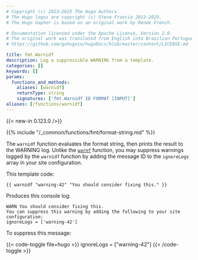 ```yaml
---
# Copyright (c) 2013–2025 The Hugo Authors.
# The Hugo logos are copyright (c) Steve Francia 2013–2025.
# The Hugo Gopher is based on an original work by Renée French.

# Documentation licensed under the Apache License, Version 2.0.
# The original work was translated from English into Brazilian Portuguese.
# https://github.com/gohugoio/hugoDocs/blob/master/content/LICENSE.md

title: fmt.Warnidf
description: Log a suppressible WARNING from a template.
categories: []
keywords: []
params:
  functions_and_methods:
    aliases: [warnidf]
    returnType: string
    signatures: ['fmt.Warnidf ID FORMAT [INPUT]']
aliases: [/functions/warnidf]
---
```


{{< new-in 0.123.0 />}}

{{% include "/_common/functions/fmt/format-string.md" %}}

The `warnidf` function evaluates the format string, then prints the result to the WARNING log. Unlike the [`warnf`] function, you may suppress warnings logged by the `warnidf` function by adding the message ID to the `ignoreLogs` array in your site configuration.

This template code:

```go-html-template
{{ warnidf "warning-42" "You should consider fixing this." }}
```

Produces this console log:

```text
WARN You should consider fixing this.
You can suppress this warning by adding the following to your site configuration:
ignoreLogs = ['warning-42']
```

To suppress this message:

{{< code-toggle file=hugo >}}
ignoreLogs = ["warning-42"]
{{< /code-toggle >}}

[`warnf`]: /functions/fmt/warnf/
